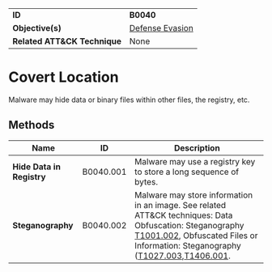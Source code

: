 |||
|---|---|
|**ID**|**B0040**|
|**Objective(s)**|[Defense Evasion](../defense-evasion)|
|**Related ATT&CK Technique**|None|


Covert Location
===============
Malware may hide data or binary files within other files, the registry, etc. 

Methods
-------
|Name|ID|Description|
|---|---|---|
|**Hide Data in Registry**|B0040.001|Malware may use a registry key to store a long sequence of bytes.|
|**Steganography**|B0040.002|Malware may store information in an image. See related ATT&CK techniques: Data Obfuscation: Steganography [T1001.002](https://attack.mitre.org/techniques/T1001/002), Obfuscated Files or Information: Steganography ([T1027.003](https://attack.mitre.org/techniques/T1027/003),[T1406.001](https://attack.mitre.org/techniques/T1406/001).|
